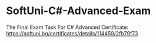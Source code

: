 # SoftUni-C#-Advanced-Exam
The Final Exam Task For C# Advanced
Certificate: https://softuni.bg/certificates/details/114459/2fb79f73

